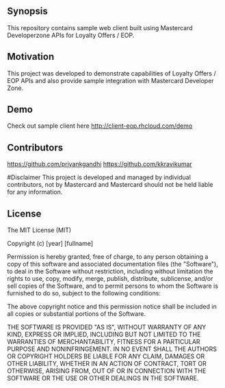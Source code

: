 ## Synopsis
This repository contains sample web client built using Mastercard Developerzone APIs for Loyalty Offers / EOP.

## Motivation
This project was developed to demonstrate capabilities of Loyalty Offers / EOP APIs and also provide sample integration with Mastercard Developer Zone.

## Demo
Check out sample client here http://client-eop.rhcloud.com/demo

## Contributors
https://github.com/priyankgandhi
https://github.com/kkravikumar

#Disclaimer
This project is developed and managed by individual contributors, not by Mastercard and Mastercard should not be held liable for any information.

## License
The MIT License (MIT)

Copyright (c) [year] [fullname]

Permission is hereby granted, free of charge, to any person obtaining a copy
of this software and associated documentation files (the "Software"), to deal
in the Software without restriction, including without limitation the rights
to use, copy, modify, merge, publish, distribute, sublicense, and/or sell
copies of the Software, and to permit persons to whom the Software is
furnished to do so, subject to the following conditions:

The above copyright notice and this permission notice shall be included in all
copies or substantial portions of the Software.

THE SOFTWARE IS PROVIDED "AS IS", WITHOUT WARRANTY OF ANY KIND, EXPRESS OR
IMPLIED, INCLUDING BUT NOT LIMITED TO THE WARRANTIES OF MERCHANTABILITY,
FITNESS FOR A PARTICULAR PURPOSE AND NONINFRINGEMENT. IN NO EVENT SHALL THE
AUTHORS OR COPYRIGHT HOLDERS BE LIABLE FOR ANY CLAIM, DAMAGES OR OTHER
LIABILITY, WHETHER IN AN ACTION OF CONTRACT, TORT OR OTHERWISE, ARISING FROM,
OUT OF OR IN CONNECTION WITH THE SOFTWARE OR THE USE OR OTHER DEALINGS IN THE
SOFTWARE.
